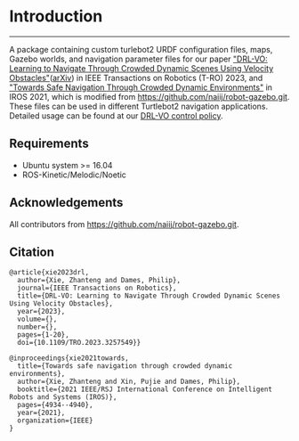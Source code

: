 # Introduction
---
A package containing custom turlebot2 URDF configuration files, maps, Gazebo worlds, and navigation parameter files for our paper ["DRL-VO: Learning to Navigate Through Crowded Dynamic Scenes Using Velocity Obstacles"](
https://doi.org/10.1109/TRO.2023.3257549
)([arXiv](https://arxiv.org/pdf/2301.06512.pdf)) in IEEE Transactions on Robotics (T-RO) 2023, and ["Towards Safe Navigation Through Crowded Dynamic Environments"](
https://doi.org/10.1109/IROS51168.2021.9636102
) in IROS 2021, which is modified from https://github.com/naiij/robot-gazebo.git.
These files can be used in different Turtlebot2 navigation applications.
Detailed usage can be found at our [DRL-VO control policy](https://github.com/TempleRAIL/drl_vo_nav.git).

## Requirements
* Ubuntu system >= 16.04
* ROS-Kinetic/Melodic/Noetic

## Acknowledgements
All contributors from https://github.com/naiij/robot-gazebo.git.

## Citation
```
@article{xie2023drl,
  author={Xie, Zhanteng and Dames, Philip},
  journal={IEEE Transactions on Robotics}, 
  title={DRL-VO: Learning to Navigate Through Crowded Dynamic Scenes Using Velocity Obstacles}, 
  year={2023},
  volume={},
  number={},
  pages={1-20},
  doi={10.1109/TRO.2023.3257549}}

@inproceedings{xie2021towards,
  title={Towards safe navigation through crowded dynamic environments},
  author={Xie, Zhanteng and Xin, Pujie and Dames, Philip},
  booktitle={2021 IEEE/RSJ International Conference on Intelligent Robots and Systems (IROS)},
  pages={4934--4940},
  year={2021},
  organization={IEEE}
}
```

